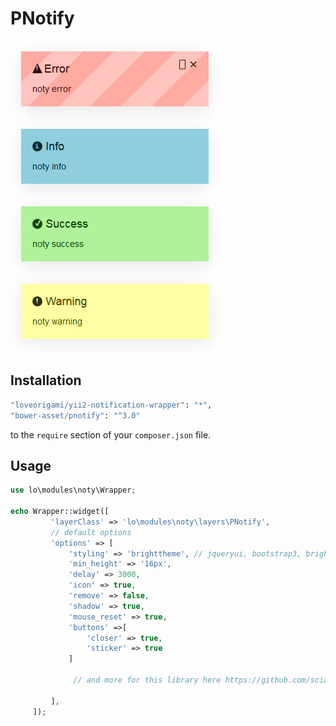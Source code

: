 # PNotify
!["Jquery Notify"](img/pnotify.jpg)

Installation
--------

```bash
"loveorigami/yii2-notification-wrapper": "*",
"bower-asset/pnotify": "^3.0"
```

to the ```require``` section of your `composer.json` file.


Usage
-----

```php
use lo\modules\noty\Wrapper;

echo Wrapper::widget([
         'layerClass' => 'lo\modules\noty\layers\PNotify',
         // default options
         'options' => [
             'styling' => 'brighttheme', // jqueryui, bootstrap3, brighttheme
             'min_height' => '16px',
             'delay' => 3000,
             'icon' => true,
             'remove' => false,
             'shadow' => true,
             'mouse_reset' => true,
             'buttons' =>[
                 'closer' => true,
                 'sticker' => true
             ]

              // and more for this library here https://github.com/sciactive/pnotify

         ],
     ]);


```
